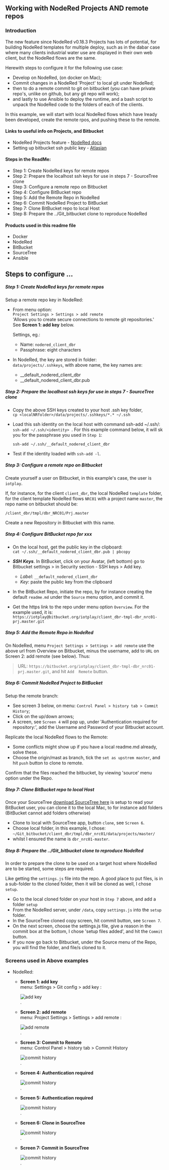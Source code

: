 ## Working with NodeRed Projects AND remote repos

### Introduction

The new feature since NodeRed v0.18.3 Projects has lots of potential, for building NodeRed templates for multiple deploy, such as in the dabar case where many clients industrial water use are displayed in their own web client, but the NodeRed flows are the same.  

Herewith steps to configure it for the following use case:  
- Develop on NodeRed, (on docker on Mac);  
- Commit changes in a NodeRed 'Project' to local git under NodeRed;  
- then to do a remote commit to git on bitbucket (you can have private repo's, unlike on github, but any git repo will work);  
- and lastly to use Ansible to deploy the runtime, and a bash script to unpack the NodeRed code to the folders of each of the clients.  

In this example, we will start with local NodeRed flows which have lready been developed, create the remote rpos, and pushing these to the remote.

#### Links to useful info on Projects, and Bitbucket

- NodeRed Projects feature - [NodeRed docs](https://nodered.org/docs/user-guide/projects/)
- Setting up bitbucket ssh public key - [Atlasian](https://confluence.atlassian.com/bbkb/permission-denied-publickey-302811860.html)

#### Steps in the ReadMe:
- Step 1: Create NodeRed keys for remote repos
- Step 2: Prepare the localhost ssh keys for use in steps 7 - SourceTree clone
- Step 3: Configure a remote repo on Bitbucket
- Step 4: Configure BitBucket repo
- Step 5: Add the Remote Repo in NodeRed
- Step 6: Commit NodeRed Project to BitBucket
- Step 7: Clone BitBucket repo to local Host
- Step 8: Prepare the ../Git_bitbucket clone to reproduce NodeRed

#### Products used in this readme file

- Docker
- NodeRed
- BitBucket
- SourceTree
- Ansible

## Steps to configure ...  

##### Step 1:  Create NodeRed keys for remote repos

Setup a remote repo key in NodeRed:
- From menu option:  
  `Project Settings > Settings > add remote`  
  'Allows you to create secure connections to remote git repositories.'  
  See **Screen 1: add key** below.  

  Settings, eg.:  
  - Name: `nodered_client_dbr`
  - Passphrase: eight characters   


- In NodeRed, the key are stored in folder:  
  `data/projects/.sshkeys`, with above name, the key names are:
    - __default_nodered_client_dbr
    - __default_nodered_client_dbr.pub  

##### Step 2: Prepare the localhost ssh keys for use in steps 7 - SourceTree clone

- Copy the above SSH keys created to your host .ssh key folder,  
  `cp <localNRfolder>/data/projects/.sshkeys/*.* ~/.ssh`  

- Load this ssh identity on the local host with command ssh-add ~/.ssh/<identity>:
  `ssh-add ~/.ssh/<identity> `. For this example command below, it will sk you for the passphrase you used in `Step 1`:  

  `ssh-add ~/.ssh/__default_nodered_client_dbr`

- Test if the identity loaded with `ssh-add -l`.


##### Step 3: Configure a remote repo on Bitbucket  

Create yourself a user on Bitbucket, in this example's case, the user is `iotplay`.

If, for instance, for the client `client_dbr`, the local NodeRed `template` folder, for the client template NodeRed flows `NRC01` with a project name `master`, the repo name on bitbucket should be:  

`/client_dbr/tmpl/dbr_NRC01/Prj.master`

Create a new Repository in Bitbucket with this name.

##### Step 4: Configure BitBucket repo for xxx

- On the local host, get the public key in the clipboard:  
  `cat ~/.ssh/__default_nodered_client_dbr.pub | pbcopy`  

- ***SSH Keys***. In BitBucket, click on your Avatar, (left bottom) go to Bitbucket settings > in Security section - SSH keys > Add key.  
  - *Label*:  `__default_nodered_client_dbr`
  - *Key*: paste the public key from the clipboard  


- In the BitBucket Repo, initiate the repo, by for instance creating the default `readme.md` under the `Source` menu option, and commit it.  

- Get the https link to the repo under menu option `Overview`. For the example used, it is:
  `https://iotplay@bitbucket.org/iotplay/client_dbr-tmpl-dbr_nrc01-prj.master.git`


##### Step 5: Add the Remote Repo in NodeRed

On NodeRed, menu `Project Settings > Settings > add remote` use the above url from Overview on Bitbucket, minus the username, add to `URL` on Screen 2: add remote (see below). Thus:  

>URL: `https://bitbucket.org/iotplay/client_dbr-tmpl-dbr_nrc01-prj.master.git`, and hit `Add  Remote` button.

##### Step 6: Commit NodeRed Project to BitBucket  

Setup the remote branch:  
- See screen 3 below, on menu: `Control Panel > history tab > Commit History`;  
- Click on the up/down arrows;  
- A screen, see `Screen 4` will pop up, under 'Authentication required for repository:', add the Username and Password of your Bitbucket account.

Replicate the local NodeRed flows to the Remote:
  - Some conflicts might show up if you have a local readme.md already, solve these.
  - Choose the origin/mast as branch, tick the `set as upstrem master`, and hit `push` button to clone to remote.

Confirm that the files reached the bitbucket, by viewing 'source' menu option under the Repo.  

##### Step 7: Clone BitBucket repo to local Host

Once your SourceTree  [download SourceTree here](https://www.sourcetreeapp.com) is setup to read your BitBucket user, you can clone it to the local Mac, to for instance add folders (BitBucket cannot add folders otherwise)

- Clone to local with SourceTree app, button `clone`, see `Screen 6`.
- Choose local folder, in this example, I chose:  
  `~/Git_bitbucket/client_dbr/tmpl/dbr_nrc01/data/projects/master/`  
- whilst I ensured the name is `dbr_nrc01-master`.  

##### Step 8: Prepare the ../Git_bitbucket clone to reproduce NodeRed

In order to prepare the clone to be used on a target host where NodeRed are to be started, some steps are required.   

Like getting the `settings.js` file into the repo. A good place to put files, is in a sub-folder to the cloned folder, then it will be cloned as well, I chose `setup`.

- Go to the local cloned folder on your host in `Step 7` above, and add a folder `setup`
- From the NodeRed server, under `/data`, copy `settings.js` into the `setup` folder.
- In the SourceTree cloned copy screen, hit commit button, see `Screen 7`.
- On the next screen, choose the settings.js file, give a reason in the commit box at the bottom, I chose 'setup files added', and hit the `Commit` button.
- If you now go back to Bitbucket, under the Source menu of the Repo, you will find the folder, and file/s cloned to it.


### Screens used in Above examples

- NodeRed:

  - **Screen 1: add key**  
  menu: Settings > Git config > add key :  

      ![add key](images/nodered_gitconfig.png)  
      .

  - **Screen 2: add remote**  
    menu: Project Settings > Settings > add remote :   

      ![add remote](images/nodered_addremote.png)  
      .

  - **Screen 3: Commit to Remote**  
    menu: Control Panel > history tab > Commit History  

      ![commit history](images/nodered_committoremote.png)  
      .  

  - **Screen 4: Authentication required**  

      ![commit history](images/nodered_authreq.png)  
      .  

  - **Screen 5: Authentication required**  

      ![commit history](images/nodered_remotebranch.png)  
      .  

  - **Screen 6: Clone in SourceTree**  

      ![commit history](images/sourcetree_clonerepo.png)  
      .  

  - **Screen 7: Commit in SourceTree**  

      ![commit history](images/sourcetree_commit.png)  
      .  
